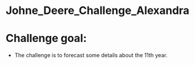 # Johne_Deere_Challenge_Alexandra
# Challenge goal: 
- The challenge is to forecast some details about the 11th year.
